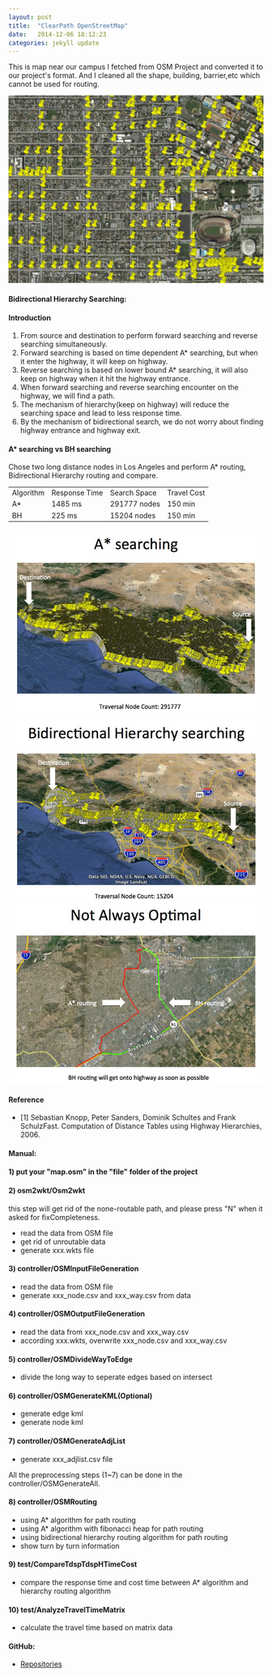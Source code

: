 ```yaml
---
layout: post
title:  "ClearPath OpenStreetMap"
date:   2014-12-06 18:12:23
categories: jekyll update
---
```

This is map near our campus I fetched from OSM Project and converted it to our project's format. 
And I cleaned all the shape, building, barrier,etc which cannot be used for routing.

![OSM](/images/clearpath_osm.jpg)

#### **Bidirectional Hierarchy Searching:**

#### Introduction

1. From source and destination to perform forward searching and reverse searching simultaneously.
2. Forward searching is based on time dependent A* searching, but when it enter the highway, it will keep on highway.
3. Reverse searching is based on lower bound A* searching, it will also keep on highway when it hit the highway entrance.
4. When forward searching and reverse searching encounter on the highway, we will find a path.
5. The mechanism of hierarchy(keep on highway) will reduce the searching space and lead to less response time.
6. By the mechanism of bidirectional search, we do not worry about finding highway entrance and highway exit.

#### A* searching vs BH searching
Chose two long distance nodes in Los Angeles and perform A* routing, Bidirectional Hierarchy routing and compare.
<table>
    <tr>
        <td>Algorithm</td><td>Response Time</td><td>Search Space</td><td>Travel Cost</td>
    </tr>
    <tr>
        <td>A*</td><td>1485 ms</td><td>291777 nodes</td><td>150 min</td>
    </tr>
    <tr>
        <td>BH</td><td>225 ms</td><td>15204 nodes</td><td>150 min</td>
    </tr>
</table>

![A*](/images/clearpath_astar.jpg)
![BH](/images/clearpath_bh.jpg)
![Not always optimal](/images/clearpath_not.jpg)

#### Reference
* [1] Sebastian Knopp, Peter Sanders, Dominik Schultes and Frank SchulzFast. Computation of Distance Tables using Highway Hierarchies, 2006.

#### **Manual:**

#### 1) put your "map.osm" in the "file" folder of the project

#### 2) osm2wkt/Osm2wkt
this step will get rid of the none-routable path, and please press "N" when it asked for fixCompleteness.
* read the data from OSM file
* get rid of unroutable data
* generate xxx.wkts file

#### 3) controller/OSMInputFileGeneration
* read the data from OSM file
* generate xxx_node.csv and xxx_way.csv from data

#### 4) controller/OSMOutputFileGeneration
* read the data from xxx_node.csv and xxx_way.csv
* according xxx.wkts, overwrite xxx_node.csv and xxx_way.csv

#### 5) controller/OSMDivideWayToEdge
* divide the long way to seperate edges based on intersect

#### 6) controller/OSMGenerateKML(Optional)
* generate edge kml
* generate node kml

#### 7) controller/OSMGenerateAdjList
* generate xxx_adjlist.csv file

All the preprocessing steps (1~7) can be done in the controller/OSMGenerateAll.
   
#### 8) controller/OSMRouting
* using A* algorithm for path routing
* using A* algorithm with fibonacci heap for path routing
* using bidirectional hierarchy routing algorithm for path routing
* show turn by turn information
   
#### 9) test/CompareTdspTdspHTimeCost
* compare the response time and cost time between A* algorithm and hierarchy routing algorithm

#### 10) test/AnalyzeTravelTimeMatrix
* calculate the travel time based on matrix data

#### **GitHub:**
* [Repositories](https://github.com/usunyu/ClearPath/tree/master/OpenStreetMap)
